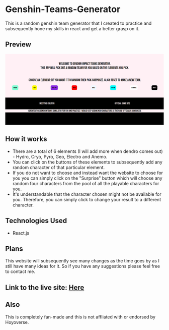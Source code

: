 # Genshin-Teams-Generator
This is a random genshin team generator that I created to practice and subsequently hone my skills in react and get a better grasp on it. 

## Preview
![image](ss.png)

## How it works
- There are a total of 6 elements (I will add more when dendro comes out) - Hydro, Cryo, Pyro, Geo, Electro and Anemo. 
- You can click on the buttons of these elements to subsequently add any random character of that particular element. 
- If you do not want to choose and instead want the website to choose for you you can simply click on the "Surprise" button which will choose any random four characters from the pool of all the playable characters for you.
- It's understandable that the character chosen might not be available for you. Therefore, you can simply click to change your result to a different character.

## Technologies Used
 - React.js

## Plans
This website will subsequently see many changes as the time goes by as I still have many ideas for it. So if you have any suggestions please feel free to contact me.

## Link to the live site: [Here](https://genshinteamrandomiser.herokuapp.com/)

## Also 
This is completely fan-made and this is not affliated with or endorsed by Hoyoverse.

